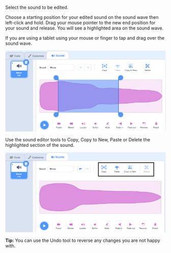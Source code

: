 Select the sound to be edited. 

Choose a starting position for your edited sound on the sound wave then left-click and hold. Drag your mouse pointer to the new end position for your sound and release. You will see a highlighted area on the sound wave.  

If you are using a tablet using your mouse or finger to tap and drag over the sound wave.

![The sound wave in the Sound editor with the middle section highlighted.](images/trim-sound.png)

Use the sound editor tools to Copy, Copy to New, Paste or Delete the highlighted section of the sound. 

![The editor tools highlighted with the new sound wave showing section has been deleted.](images/deleted-sound.png)

**Tip:** You can use the Undo tool to reverse any changes you are not happy with. 
